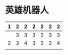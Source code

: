 # 英雄机器人

| 1    | 2    | 2    | 2    | 2    | 2    | 2    |
| ---- | ---- | ---- | ---- | ---- | ---- | ---- |
|      | 3    | 3    | 3    | 3    | 3    | 3    |
| 2    | 3    | 4    | 3    | 3    | 2    | 4    |
|      |      |      |      |      |      |      |

